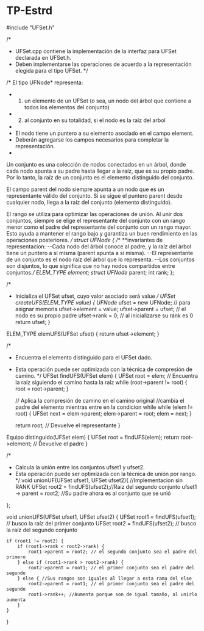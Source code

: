 # TP-Estrd
#include "UFSet.h"

/*

 * UFSet.cpp contiene la implementación de la interfaz para UFSet declarada en UFSet.h. 
 * Deben implementarse las operaciones de acuerdo a la representación elegida para el tipo UFSet.
 */

/* El tipo UFNode* representa:
 *  1. un elemento de un UFSet (o sea, un nodo del árbol que contiene a todos los elementos del conjunto)
 *  2. al conjunto en su totalidad, si el nodo es la raíz del arbol
 *
 *  El nodo tiene un puntero a su elemento asociado en el campo element. 
 *  Deberán agregarse los campos necesarios para completar la representación.
 * 
Un conjunto es una colección de nodos conectados en un árbol, 
donde cada nodo apunta a su padre hasta llegar a la raíz, 
que es su propio padre. Por lo tanto, la raíz de un conjunto 
es el elemento distinguido del conjunto.

El campo parent del nodo siempre apunta a un nodo que es 
un representante válido del conjunto. Si se sigue el puntero parent desde cualquier nodo,
llega a la raíz del conjunto (elemento distinguido).

El rango se utiliza para optimizar las operaciones de unión. 
Al unir dos conjuntos, siempre se elige el representante del conjunto con un rango menor 
como el padre del representante del conjunto con un rango mayor. 
Esto ayuda a mantener el rango bajo y garantiza un buen rendimiento en las operaciones posteriores.
 */
struct UFNode {
/**
 **invariantes de representacion:
--Cada nodo del árbol conoce al padre, y la raíz del árbol tiene un puntero a sí misma (parent apunta a sí misma).
--El representante de un conjunto es el nodo raíz del árbol que lo representa.
--Los conjuntos son disjuntos, lo que significa que no hay nodos compartidos entre conjuntos.*/
   ELEM_TYPE element;
   struct UFNode* parent;
   int rank;
};

/* 
 * Inicializa el UFSet ufset, cuyo valor asociado será value 
 */
UFSet createUFS(ELEM_TYPE value) {
   UFNode* ufset = new UFNode; // para asignar memoria
        ufset->element = value;
        ufset->parent = ufset; // el nodo es su propio padre
        ufset->rank = 0; // al inicializarse su rank es 0
        return ufset;
}

ELEM_TYPE elemUFS(UFSet ufset) {
    return ufset->element;
}

/*
 * Encuentra el elemento distinguido para el UFSet dado. 
 * Esta operación puede ser optimizada con la técnica de compresión de camino.
 */
UFSet findUFS(UFSet elem) {
  UFSet root = elem;
   // Encuentra la raíz siguiendo el camino hasta la raíz
   while (root->parent != root) {
         root = root->parent;
   }
        
   // Aplica la compresión de camino en el camino original
   //cambia el padre del elemento mientras entre en la condicion while 
   while (elem != root) {
       UFSet next = elem->parent;
       elem->parent = root;
       elem = next;
   }
        
   return root; // Devuelve el representante
}

Equipo distinguido(UFSet elem) {
  UFSet root = findUFS(elem);
  return root->element; // Devuelve el padre
}




/*
 * Calcula la unión entre los conjuntos ufset1 y ufset2. 
 * Esta operación puede ser optimizada con la técnica de unión por rango.
 */
void unionUF(UFSet ufset1, UFSet ufset2){ //Implementacion sin RANK
    UFSet root2 = findUFS(ufset2);//Raiz del segundo conjunto 
    ufset1 -> parent = root2; //Su padre ahora es al conjunto que se unió

};


void unionUFS(UFSet ufset1, UFSet ufset2) {
   UFSet root1 = findUFS(ufset1); // busco la raíz del primer conjunto
   UFSet root2 = findUFS(ufset2); // busco la raíz del segundo conjunto

    if (root1 != root2) {
        if (root1->rank < root2->rank) {
            root1->parent = root2; // el segundo conjunto sea el padre del primero
        } else if (root1->rank > root2->rank) {
            root2->parent = root1; // el primer conjunto sea el padre del segundo
        } else { //Sus rangos son iguales al llegar a esta rama del else 
            root2->parent = root1; // el primer conjunto sea el padre del segundo
            root1->rank++; //Aumenta porque son de igual tamaño, al unirlo aumenta
        }
    }
}
